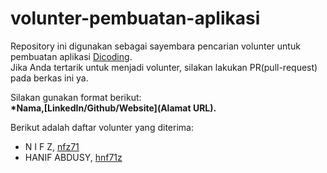 # volunter-pembuatan-aplikasi
Repository ini digunakan sebagai sayembara pencarian volunter untuk pembuatan aplikasi [Dicoding](www.dicoding.com).<br>
Jika Anda tertarik untuk menjadi volunter, silakan lakukan PR(pull-request) pada berkas ini ya.<br>

Silakan gunakan format berikut:<br>
**\*Nama,[LinkedIn/Github/Website](Alamat URL).**

Berikut adalah daftar volunter yang diterima:
* N I F Z, [nfz71](https://github.com/nfz71)
* HANIF ABDUSY, [hnf71z](https://github.com/hnf71z)

